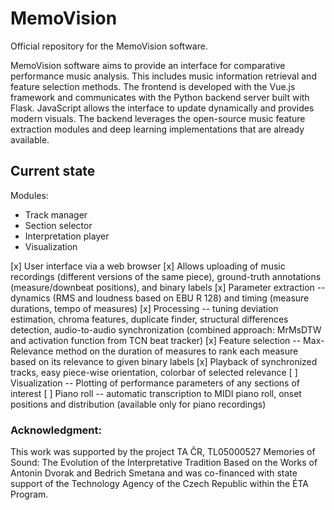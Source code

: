 # MemoVision

Official repository for the MemoVision software.

MemoVision software aims to provide an interface for comparative performance music analysis. This includes music information retrieval and feature selection methods. The frontend is developed with the Vue.js framework and communicates with the Python backend server built with Flask. JavaScript allows the interface to update dynamically and provides modern visuals. The backend leverages the open-source music feature extraction modules and deep learning implementations that are already available.

## Current state

Modules: 
- Track manager
- Section selector
- Interpretation player
- Visualization

[x] User interface via a web browser
[x] Allows uploading of music recordings (different versions of the same piece), ground-truth annotations (measure/downbeat positions), and binary labels
[x] Parameter extraction -- dynamics (RMS and loudness based on EBU R 128) and timing (measure durations, tempo of measures)
[x] Processing -- tuning deviation estimation, chroma features, duplicate finder, structural differences detection, audio-to-audio synchronization (combined approach: MrMsDTW and activation function from TCN beat tracker)
[x] Feature selection -- Max-Relevance method on the duration of measures to rank each measure based on its relevance to given binary labels
[x] Playback of synchronized tracks, easy piece-wise orientation, colorbar of selected relevance
[ ] Visualization -- Plotting of performance parameters of any sections of interest 
[ ] Piano roll -- automatic transcription to MIDI piano roll, onset positions and distribution (available only for piano recordings)

### Acknowledgment:

This work was supported by the project TA ČR, TL05000527 Memories of Sound: The Evolution of the Interpretative Tradition
Based on the Works of Antonin Dvorak and Bedrich Smetana and was co-financed with state support of the Technology Agency
of the Czech Republic within the ÉTA Program.
